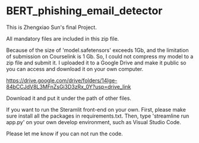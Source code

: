 # BERT_phishing_email_detector

This is Zhengxiao Sun's final Project.

All mandatory files are included in this zip file.

Because of the size of 'model.safetensors' exceeds 1Gb, and the limitation of submission on Courselink is 1 Gb. So, I could not compress my model to a zip file and submit it. I uploaded it to a Google Drive and make it public so you can access and download it on your own computer.

https://drive.google.com/drive/folders/14Ige-84bCCJdV8L3MFnZsGi3D3zRx_0Y?usp=drive_link

Download it and put it under the path of other files.

If you want to run the Steramlit front-end on your own. 
First, please make sure install all the packages in requirements.txt.
Then, type 'streamline run app.py' on your own develop environment, such as Visual Studio Code.

Please let me know if you can not run the code.
